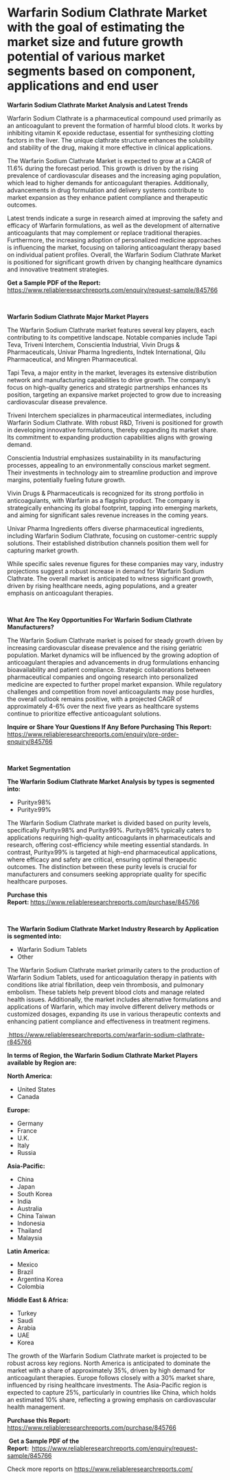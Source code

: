 <p><h1>Warfarin Sodium Clathrate Market with the goal of estimating the market size and future growth potential of various market segments based on component, applications and end user</h1></p><p><strong>Warfarin Sodium Clathrate Market Analysis and Latest Trends</strong></p>
<p><p>Warfarin Sodium Clathrate is a pharmaceutical compound used primarily as an anticoagulant to prevent the formation of harmful blood clots. It works by inhibiting vitamin K epoxide reductase, essential for synthesizing clotting factors in the liver. The unique clathrate structure enhances the solubility and stability of the drug, making it more effective in clinical applications.</p><p>The Warfarin Sodium Clathrate Market is expected to grow at a CAGR of 11.6% during the forecast period. This growth is driven by the rising prevalence of cardiovascular diseases and the increasing aging population, which lead to higher demands for anticoagulant therapies. Additionally, advancements in drug formulation and delivery systems contribute to market expansion as they enhance patient compliance and therapeutic outcomes.</p><p>Latest trends indicate a surge in research aimed at improving the safety and efficacy of Warfarin formulations, as well as the development of alternative anticoagulants that may complement or replace traditional therapies. Furthermore, the increasing adoption of personalized medicine approaches is influencing the market, focusing on tailoring anticoagulant therapy based on individual patient profiles. Overall, the Warfarin Sodium Clathrate Market is positioned for significant growth driven by changing healthcare dynamics and innovative treatment strategies.</p></p>
<p><strong>Get a Sample PDF of the Report:&nbsp;</strong> <a href="https://www.reliableresearchreports.com/enquiry/request-sample/845766?utm_campaign=2224&utm_medium=2&utm_source=Github&utm_content=ia&utm_term=01042025&utm_id=warfarin-sodium-clathrate">https://www.reliableresearchreports.com/enquiry/request-sample/845766</a></p>
<p>&nbsp;</p>
<p><strong>Warfarin Sodium Clathrate Major Market Players</strong></p>
<p><p>The Warfarin Sodium Clathrate market features several key players, each contributing to its competitive landscape. Notable companies include Tapi Teva, Triveni Interchem, Conscientia Industrial, Vivin Drugs & Pharmaceuticals, Univar Pharma Ingredients, Indtek International, Qilu Pharmaceutical, and Mingren Pharmaceutical.</p><p>Tapi Teva, a major entity in the market, leverages its extensive distribution network and manufacturing capabilities to drive growth. The company’s focus on high-quality generics and strategic partnerships enhances its position, targeting an expansive market projected to grow due to increasing cardiovascular disease prevalence.</p><p>Triveni Interchem specializes in pharmaceutical intermediates, including Warfarin Sodium Clathrate. With robust R&D, Triveni is positioned for growth in developing innovative formulations, thereby expanding its market share. Its commitment to expanding production capabilities aligns with growing demand.</p><p>Conscientia Industrial emphasizes sustainability in its manufacturing processes, appealing to an environmentally conscious market segment. Their investments in technology aim to streamline production and improve margins, potentially fueling future growth.</p><p>Vivin Drugs & Pharmaceuticals is recognized for its strong portfolio in anticoagulants, with Warfarin as a flagship product. The company is strategically enhancing its global footprint, tapping into emerging markets, and aiming for significant sales revenue increases in the coming years.</p><p>Univar Pharma Ingredients offers diverse pharmaceutical ingredients, including Warfarin Sodium Clathrate, focusing on customer-centric supply solutions. Their established distribution channels position them well for capturing market growth.</p><p>While specific sales revenue figures for these companies may vary, industry projections suggest a robust increase in demand for Warfarin Sodium Clathrate. The overall market is anticipated to witness significant growth, driven by rising healthcare needs, aging populations, and a greater emphasis on anticoagulant therapies.</p></p>
<p>&nbsp;</p>
<p><strong>What Are The Key Opportunities For Warfarin Sodium Clathrate Manufacturers?</strong></p>
<p><p>The Warfarin Sodium Clathrate market is poised for steady growth driven by increasing cardiovascular disease prevalence and the rising geriatric population. Market dynamics will be influenced by the growing adoption of anticoagulant therapies and advancements in drug formulations enhancing bioavailability and patient compliance. Strategic collaborations between pharmaceutical companies and ongoing research into personalized medicine are expected to further propel market expansion. While regulatory challenges and competition from novel anticoagulants may pose hurdles, the overall outlook remains positive, with a projected CAGR of approximately 4-6% over the next five years as healthcare systems continue to prioritize effective anticoagulant solutions.</p></p>
<p><strong>Inquire or Share Your Questions If Any Before Purchasing This Report:</strong> <a href="https://www.reliableresearchreports.com/enquiry/pre-order-enquiry/845766?utm_campaign=2224&utm_medium=2&utm_source=Github&utm_content=ia&utm_term=01042025&utm_id=warfarin-sodium-clathrate">https://www.reliableresearchreports.com/enquiry/pre-order-enquiry/845766</a></p>
<p>&nbsp;</p>
<p><strong>Market Segmentation</strong></p>
<p><strong>The Warfarin Sodium Clathrate Market Analysis by types is segmented into:</strong></p>
<p><ul><li>Purity≥98%</li><li>Purity≥99%</li></ul></p>
<p><p>The Warfarin Sodium Clathrate market is divided based on purity levels, specifically Purity≥98% and Purity≥99%. Purity≥98% typically caters to applications requiring high-quality anticoagulants in pharmaceuticals and research, offering cost-efficiency while meeting essential standards. In contrast, Purity≥99% is targeted at high-end pharmaceutical applications, where efficacy and safety are critical, ensuring optimal therapeutic outcomes. The distinction between these purity levels is crucial for manufacturers and consumers seeking appropriate quality for specific healthcare purposes.</p></p>
<p><strong>Purchase this Report:&nbsp;</strong><a href="https://www.reliableresearchreports.com/purchase/845766?utm_campaign=2224&utm_medium=2&utm_source=Github&utm_content=ia&utm_term=01042025&utm_id=warfarin-sodium-clathrate">https://www.reliableresearchreports.com/purchase/845766</a></p>
<p>&nbsp;</p>
<p><strong>The Warfarin Sodium Clathrate Market Industry Research by Application is segmented into:</strong></p>
<p><ul><li>Warfarin Sodium Tablets</li><li>Other</li></ul></p>
<p><p>The Warfarin Sodium Clathrate market primarily caters to the production of Warfarin Sodium Tablets, used for anticoagulation therapy in patients with conditions like atrial fibrillation, deep vein thrombosis, and pulmonary embolism. These tablets help prevent blood clots and manage related health issues. Additionally, the market includes alternative formulations and applications of Warfarin, which may involve different delivery methods or customized dosages, expanding its use in various therapeutic contexts and enhancing patient compliance and effectiveness in treatment regimens.</p></p>
<p><a href="https://www.reliableresearchreports.com/warfarin-sodium-clathrate-r845766?utm_campaign=2224&utm_medium=2&utm_source=Github&utm_content=ia&utm_term=01042025&utm_id=warfarin-sodium-clathrate">&nbsp;https://www.reliableresearchreports.com/warfarin-sodium-clathrate-r845766</a></p>
<p><strong>In terms of Region, the Warfarin Sodium Clathrate Market Players available by Region are:</strong></p>
<p>
    <p> <strong> North America: </strong>
        <ul>
            <li>United States</li>
            <li>Canada</li>
        </ul>
        </p> 
    <p> <strong> Europe: </strong>
        <ul>
            <li>Germany</li>
            <li>France</li>
            <li>U.K.</li>
            <li>Italy</li>
            <li>Russia</li>
        </ul>
        </p> 
    <p> <strong> Asia-Pacific: </strong>
        <ul>
            <li>China</li>
            <li>Japan</li>
            <li>South Korea</li>
            <li>India</li>
            <li>Australia</li>
            <li>China Taiwan</li>
            <li>Indonesia</li>
            <li>Thailand</li>
            <li>Malaysia</li>
        </ul>
        </p> 
    <p> <strong> Latin America: </strong>
        <ul>
            <li>Mexico</li>
            <li>Brazil</li>
            <li>Argentina Korea</li>
            <li>Colombia</li>
        </ul>
        </p> 
    <p> <strong> Middle East & Africa: </strong>
        <ul>
            <li>Turkey</li>
            <li>Saudi</li>
            <li>Arabia</li>
            <li>UAE</li>
            <li>Korea</li>
        </ul>
    </p>
    </p>
<p><p>The growth of the Warfarin Sodium Clathrate market is projected to be robust across key regions. North America is anticipated to dominate the market with a share of approximately 35%, driven by high demand for anticoagulant therapies. Europe follows closely with a 30% market share, influenced by rising healthcare investments. The Asia-Pacific region is expected to capture 25%, particularly in countries like China, which holds an estimated 10% share, reflecting a growing emphasis on cardiovascular health management.</p></p>
<p><strong>Purchase this Report: </strong><a href="https://www.reliableresearchreports.com/purchase/845766?utm_campaign=2224&utm_medium=2&utm_source=Github&utm_content=ia&utm_term=01042025&utm_id=warfarin-sodium-clathrate">https://www.reliableresearchreports.com/purchase/845766</a></p>
<p>&nbsp;<strong>Get a Sample PDF of the Report:&nbsp;&nbsp;</strong><a href="https://www.reliableresearchreports.com/enquiry/request-sample/845766?utm_campaign=2224&utm_medium=2&utm_source=Github&utm_content=ia&utm_term=01042025&utm_id=warfarin-sodium-clathrate">https://www.reliableresearchreports.com/enquiry/request-sample/845766</a></p>
<p><strong></strong></p>
<p>Check more reports on <a href="https://www.reliableresearchreports.com/?utm_campaign=2224&utm_medium=2&utm_source=Github&utm_content=ia&utm_term=01042025&utm_id=warfarin-sodium-clathrate">https://www.reliableresearchreports.com/</a></p>